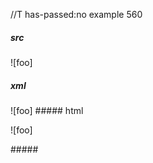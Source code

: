//T has-passed:no
example 560
##### src
!\[foo]

[foo]: /url "title"
##### xml
<?xml version="1.0" encoding="UTF-8"?>
<!DOCTYPE document SYSTEM "CommonMark.dtd">
<document xmlns="http://commonmark.org/xml/1.0">
  <paragraph>
    <text>![foo]</text>
  </paragraph>
</document>
##### html
<p>![foo]</p>
#####
